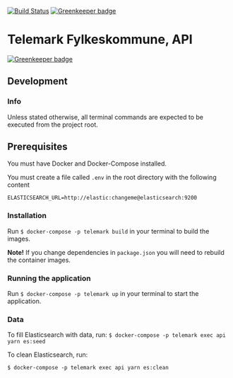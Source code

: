 [![Build Status](https://travis-ci.org/vangenplotz/tfk-ansattesok-backend.svg?branch=master)](https://travis-ci.org/vangenplotz/tfk-ansattesok-backend)
[![Greenkeeper badge](https://badges.greenkeeper.io/vangenplotz/tfk-ansattesok-backend.svg)](https://greenkeeper.io/)

# Telemark Fylkeskommune, API

[![Greenkeeper badge](https://badges.greenkeeper.io/vangenplotz/tfk-ansattesok-backend.svg)](https://greenkeeper.io/)

## Development
### Info
Unless stated otherwise, all terminal commands are expected to be executed from the project root.

## Prerequisites
You must have Docker and Docker-Compose installed.

You must create a file called `.env` in the root directory with the following content

```
ELASTICSEARCH_URL=http://elastic:changeme@elasticsearch:9200
```

### Installation

Run `$ docker-compose -p telemark build` in your terminal to build the images.

**Note!** If you change dependencies in `package.json` you will need to rebuild the container images.

### Running the application

Run `$ docker-compose -p telemark up` in your terminal to start the application.

### Data

To fill Elasticsearch with data, run:
`$ docker-compose -p telemark exec api yarn es:seed`

To clean Elasticsearch, run:

`$ docker-compose -p telemark exec api yarn es:clean`